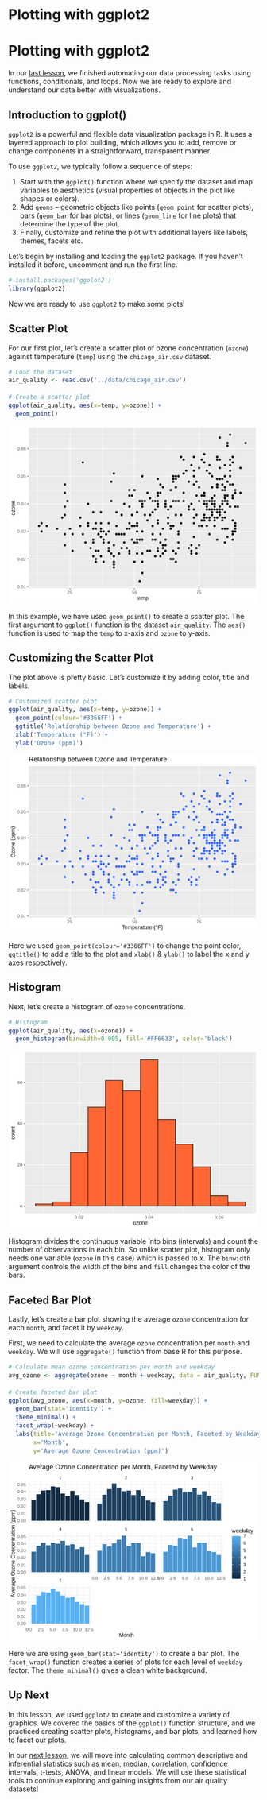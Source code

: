 Plotting with ggplot2
================

# Plotting with ggplot2

In our [last lesson](../4-Writing-Functions-Conditionals-and-Loops), we
finished automating our data processing tasks using functions,
conditionals, and loops. Now we are ready to explore and understand our
data better with visualizations.

## Introduction to ggplot()

`ggplot2` is a powerful and flexible data visualization package in R. It
uses a layered approach to plot building, which allows you to add,
remove or change components in a straightforward, transparent manner.

To use `ggplot2`, we typically follow a sequence of steps:

1.  Start with the `ggplot()` function where we specify the dataset and
    map variables to aesthetics (visual properties of objects in the
    plot like shapes or colors).
2.  Add `geoms` – geometric objects like points (`geom_point` for
    scatter plots), bars (`geom_bar` for bar plots), or lines
    (`geom_line` for line plots) that determine the type of the plot.
3.  Finally, customize and refine the plot with additional layers like
    labels, themes, facets etc.

Let’s begin by installing and loading the `ggplot2` package. If you
haven’t installed it before, uncomment and run the first line.

``` r
# install.packages('ggplot2')
library(ggplot2)
```

Now we are ready to use `ggplot2` to make some plots\!

## Scatter Plot

For our first plot, let’s create a scatter plot of ozone concentration
(`ozone`) against temperature (`temp`) using the `chicago_air.csv`
dataset.

``` r
# Load the dataset
air_quality <- read.csv('../data/chicago_air.csv')

# Create a scatter plot
ggplot(air_quality, aes(x=temp, y=ozone)) +
  geom_point()
```

![](template_files/figure-gfm/scatter_plot-1.png)<!-- -->

In this example, we have used `geom_point()` to create a scatter plot.
The first argument to `ggplot()` function is the dataset `air_quality`.
The `aes()` function is used to map the `temp` to x-axis and `ozone` to
y-axis.

## Customizing the Scatter Plot

The plot above is pretty basic. Let’s customize it by adding color,
title and labels.

``` r
# Customized scatter plot
ggplot(air_quality, aes(x=temp, y=ozone)) +
  geom_point(colour='#3366FF') +
  ggtitle('Relationship between Ozone and Temperature') +
  xlab('Temperature (°F)') +
  ylab('Ozone (ppm)')
```

![](template_files/figure-gfm/customized_scatter-1.png)<!-- -->

Here we used `geom_point(colour='#3366FF')` to change the point color,
`ggtitle()` to add a title to the plot and `xlab()` & `ylab()` to label
the x and y axes respectively.

## Histogram

Next, let’s create a histogram of `ozone` concentrations.

``` r
# Histogram
ggplot(air_quality, aes(x=ozone)) +
  geom_histogram(binwidth=0.005, fill='#FF6633', color='black')
```

![](template_files/figure-gfm/histogram-1.png)<!-- -->

Histogram divides the continuous variable into bins (intervals) and
count the number of observations in each bin. So unlike scatter plot,
histogram only needs one variable (`ozone` in this case) which is passed
to x. The `binwidth` argument controls the width of the bins and `fill`
changes the color of the bars.

## Faceted Bar Plot

Lastly, let’s create a bar plot showing the average `ozone`
concentration for each `month`, and facet it by `weekday`.

First, we need to calculate the average `ozone` concentration per
`month` and `weekday`. We will use `aggregate()` function from base R
for this purpose.

``` r
# Calculate mean ozone concentration per month and weekday
avg_ozone <- aggregate(ozone ~ month + weekday, data = air_quality, FUN = mean, na.rm = TRUE)

# Create faceted bar plot
ggplot(avg_ozone, aes(x=month, y=ozone, fill=weekday)) +
  geom_bar(stat='identity') +
  theme_minimal() +
  facet_wrap(~weekday) +
  labs(title='Average Ozone Concentration per Month, Faceted by Weekday',
       x='Month',
       y='Average Ozone Concentration (ppm)')
```

![](template_files/figure-gfm/faceted_bar-1.png)<!-- -->

Here we are using `geom_bar(stat='identity')` to create a bar plot. The
`facet_wrap()` function creates a series of plots for each level of
`weekday` factor. The `theme_minimal()` gives a clean white background.

## Up Next

In this lesson, we used `ggplot2` to create and customize a variety of
graphics. We covered the basics of the `ggplot()` function structure,
and we practiced creating scatter plots, histograms, and bar plots, and
learned how to facet our plots.

In our [next lesson](../6-Basic-Statistics-in-R), we will move into
calculating common descriptive and inferential statistics such as mean,
median, correlation, confidence intervals, t-tests, ANOVA, and linear
models. We will use these statistical tools to continue exploring and
gaining insights from our air quality datasets\!

